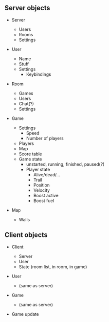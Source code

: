 Server objects
----

 * Server
   * Users
   * Rooms
   * Settings

 * User
   * Name
   * Stuff
   * Settings
     * Keybindings
 * Room
   * Games
   * Users
   * Chat(?)
   * Settings
 * Game
   * Settings
     * Speed
     * Number of players
   * Players
   * Map
   * Score table
   * Game state
     * unstarted, running, finished, paused(?)
     * Player state
       * Alive/dead/...
       * Trail
       * Position
       * Velocity
       * Boost active
       * Boost fuel
 * Map
   * Walls

Client objects
----

 * Client
   * Server
   * User
   * State (room list, in room, in game)

 * User
   * (same as server)

 * Game
   * (same as server)

 * Game update
